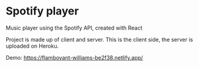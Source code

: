# Spotify player

Music player using the Spotify API, created with React

Project is made up of client and server. This is the client side, the server is uploaded on Heroku.

Demo: https://flamboyant-williams-be2f38.netlify.app/
